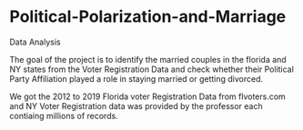 # Political-Polarization-and-Marriage
Data Analysis


The goal of the project is to identify the married couples in the florida and NY states from the Voter Registration
Data and check whether their Political Party Affiliation played a role in staying married or getting divorced.

We got the 2012 to 2019 Florida voter Registration Data from flvoters.com and NY Voter Registration data 
was provided by the professor each contiaing millions of records.
